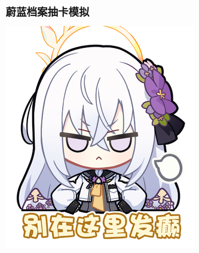 # 蔚蓝档案抽卡模拟

![image](https://github.com/SolitaryEgo/BlueArchive-Gacha-simulation/blob/main/n6Qjgz-ja3jZ20T3cS15o-1cx.png)
